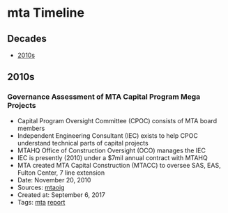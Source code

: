 # mta Timeline
## Decades
- [2010s](#2010s)
## 2010s
### Governance Assessment of MTA Capital Program Mega Projects

- Capital Program Oversight Committee (CPOC) consists of MTA board members
- Independent Engineering Consultant (IEC) exists to help CPOC understand technical parts of capital projects
- MTAHQ Office of Construction Oversight (OCO) manages the IEC
- IEC is presently (2010) under a $7mil annual contract with MTAHQ
- MTA created MTA Capital Construction (MTACC) to oversee SAS, EAS, Fulton Center, 7 line extension
- Date: November 20, 2010
- Sources: [mtaoig](http://mtaig.state.ny.us/assets/pdf/10-04.pdf)
- Created at: September 6, 2017
- Tags: [mta](../tags/mta.md) [report](../tags/report.md)
